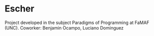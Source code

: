 # Escher
Project developed in the subject Paradigms of Programming at FaMAF (UNC). Coworker: Benjamin Ocampo, Luciano Dominguez
